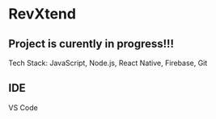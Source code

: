 # RevXtend

## Project is curently in progress!!!
Tech Stack: JavaScript, Node.js, React Native, Firebase, Git

## IDE
VS Code
 
